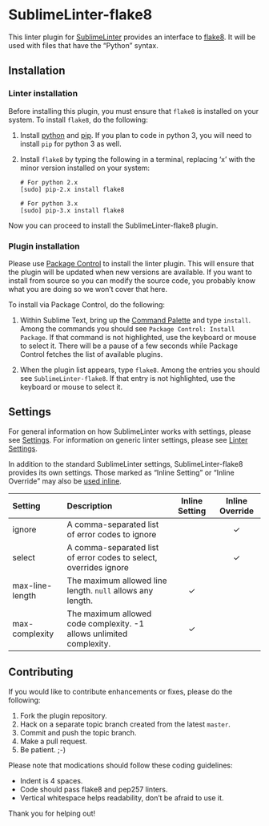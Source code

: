 SublimeLinter-flake8
=========================

This linter plugin for [SublimeLinter](https://github.com/SublimeLinter/SublimeLinter3) provides an interface to [flake8](http://flake8.readthedocs.org/en/latest/). It will be used with files that have the “Python” syntax.

## Installation

### Linter installation
Before installing this plugin, you must ensure that `flake8` is installed on your system. To install `flake8`, do the following:

1. Install [python](http://python.org) and [pip](http://www.pip-installer.org/en/latest/installing.html). If you plan to code in python 3, you will need to install `pip` for python 3 as well.

1. Install `flake8` by typing the following in a terminal, replacing ‘x’ with the minor version installed on your system:
   ```
   # For python 2.x
   [sudo] pip-2.x install flake8

   # For python 3.x
   [sudo] pip-3.x install flake8
   ```

Now you can proceed to install the SublimeLinter-flake8 plugin.

### Plugin installation
Please use [Package Control](https://sublime.wbond.net/installation) to install the linter plugin. This will ensure that the plugin will be updated when new versions are available. If you want to install from source so you can modify the source code, you probably know what you are doing so we won’t cover that here.

To install via Package Control, do the following:

1. Within Sublime Text, bring up the [Command Palette](http://docs.sublimetext.info/en/sublime-text-3/extensibility/command_palette.html) and type `install`. Among the commands you should see `Package Control: Install Package`. If that command is not highlighted, use the keyboard or mouse to select it. There will be a pause of a few seconds while Package Control fetches the list of available plugins.

1. When the plugin list appears, type `flake8`. Among the entries you should see `SublimeLinter-flake8`. If that entry is not highlighted, use the keyboard or mouse to select it.

## Settings
For general information on how SublimeLinter works with settings, please see [Settings](https://github.com/SublimeLinter/SublimeLinter.github.io/wiki/Settings). For information on generic linter settings, please see [Linter Settings](https://github.com/SublimeLinter/SublimeLinter.github.io/wiki/Linter-Settings).

In addition to the standard SublimeLinter settings, SublimeLinter-flake8 provides its own settings. Those marked as “Inline Setting” or “Inline Override” may also be [used inline](https://github.com/SublimeLinter/SublimeLinter.github.io/wiki/Settings#inline-settings).

|Setting|Description|Inline Setting|Inline Override|
|:------|:----------|:------------:|:-------------:|
|ignore|A comma-separated list of error codes to ignore| |&#10003;|
|select|A comma-separated list of error codes to select, overrides ignore| |&#10003;|
|max-line-length|The maximum allowed line length. `null` allows any length.|&#10003;| |
|max-complexity|The maximum allowed code complexity. -1 allows unlimited complexity.|&#10003;| |

## Contributing
If you would like to contribute enhancements or fixes, please do the following:

1. Fork the plugin repository.
1. Hack on a separate topic branch created from the latest `master`.
1. Commit and push the topic branch.
1. Make a pull request.
1. Be patient.  ;-)

Please note that modications should follow these coding guidelines:

- Indent is 4 spaces.
- Code should pass flake8 and pep257 linters.
- Vertical whitespace helps readability, don’t be afraid to use it.

Thank you for helping out!
